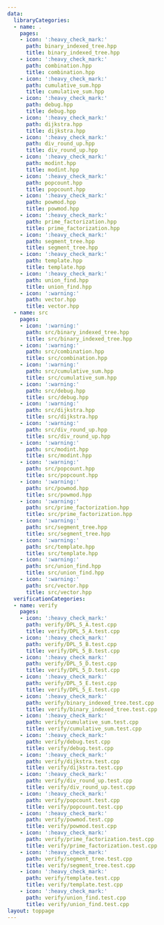```yaml
---
data:
  libraryCategories:
  - name: .
    pages:
    - icon: ':heavy_check_mark:'
      path: binary_indexed_tree.hpp
      title: binary_indexed_tree.hpp
    - icon: ':heavy_check_mark:'
      path: combination.hpp
      title: combination.hpp
    - icon: ':heavy_check_mark:'
      path: cumulative_sum.hpp
      title: cumulative_sum.hpp
    - icon: ':heavy_check_mark:'
      path: debug.hpp
      title: debug.hpp
    - icon: ':heavy_check_mark:'
      path: dijkstra.hpp
      title: dijkstra.hpp
    - icon: ':heavy_check_mark:'
      path: div_round_up.hpp
      title: div_round_up.hpp
    - icon: ':heavy_check_mark:'
      path: modint.hpp
      title: modint.hpp
    - icon: ':heavy_check_mark:'
      path: popcount.hpp
      title: popcount.hpp
    - icon: ':heavy_check_mark:'
      path: powmod.hpp
      title: powmod.hpp
    - icon: ':heavy_check_mark:'
      path: prime_factorization.hpp
      title: prime_factorization.hpp
    - icon: ':heavy_check_mark:'
      path: segment_tree.hpp
      title: segment_tree.hpp
    - icon: ':heavy_check_mark:'
      path: template.hpp
      title: template.hpp
    - icon: ':heavy_check_mark:'
      path: union_find.hpp
      title: union_find.hpp
    - icon: ':warning:'
      path: vector.hpp
      title: vector.hpp
  - name: src
    pages:
    - icon: ':warning:'
      path: src/binary_indexed_tree.hpp
      title: src/binary_indexed_tree.hpp
    - icon: ':warning:'
      path: src/combination.hpp
      title: src/combination.hpp
    - icon: ':warning:'
      path: src/cumulative_sum.hpp
      title: src/cumulative_sum.hpp
    - icon: ':warning:'
      path: src/debug.hpp
      title: src/debug.hpp
    - icon: ':warning:'
      path: src/dijkstra.hpp
      title: src/dijkstra.hpp
    - icon: ':warning:'
      path: src/div_round_up.hpp
      title: src/div_round_up.hpp
    - icon: ':warning:'
      path: src/modint.hpp
      title: src/modint.hpp
    - icon: ':warning:'
      path: src/popcount.hpp
      title: src/popcount.hpp
    - icon: ':warning:'
      path: src/powmod.hpp
      title: src/powmod.hpp
    - icon: ':warning:'
      path: src/prime_factorization.hpp
      title: src/prime_factorization.hpp
    - icon: ':warning:'
      path: src/segment_tree.hpp
      title: src/segment_tree.hpp
    - icon: ':warning:'
      path: src/template.hpp
      title: src/template.hpp
    - icon: ':warning:'
      path: src/union_find.hpp
      title: src/union_find.hpp
    - icon: ':warning:'
      path: src/vector.hpp
      title: src/vector.hpp
  verificationCategories:
  - name: verify
    pages:
    - icon: ':heavy_check_mark:'
      path: verify/DPL_5_A.test.cpp
      title: verify/DPL_5_A.test.cpp
    - icon: ':heavy_check_mark:'
      path: verify/DPL_5_B.test.cpp
      title: verify/DPL_5_B.test.cpp
    - icon: ':heavy_check_mark:'
      path: verify/DPL_5_D.test.cpp
      title: verify/DPL_5_D.test.cpp
    - icon: ':heavy_check_mark:'
      path: verify/DPL_5_E.test.cpp
      title: verify/DPL_5_E.test.cpp
    - icon: ':heavy_check_mark:'
      path: verify/binary_indexed_tree.test.cpp
      title: verify/binary_indexed_tree.test.cpp
    - icon: ':heavy_check_mark:'
      path: verify/cumulative_sum.test.cpp
      title: verify/cumulative_sum.test.cpp
    - icon: ':heavy_check_mark:'
      path: verify/debug.test.cpp
      title: verify/debug.test.cpp
    - icon: ':heavy_check_mark:'
      path: verify/dijkstra.test.cpp
      title: verify/dijkstra.test.cpp
    - icon: ':heavy_check_mark:'
      path: verify/div_round_up.test.cpp
      title: verify/div_round_up.test.cpp
    - icon: ':heavy_check_mark:'
      path: verify/popcount.test.cpp
      title: verify/popcount.test.cpp
    - icon: ':heavy_check_mark:'
      path: verify/powmod.test.cpp
      title: verify/powmod.test.cpp
    - icon: ':heavy_check_mark:'
      path: verify/prime_factorization.test.cpp
      title: verify/prime_factorization.test.cpp
    - icon: ':heavy_check_mark:'
      path: verify/segment_tree.test.cpp
      title: verify/segment_tree.test.cpp
    - icon: ':heavy_check_mark:'
      path: verify/template.test.cpp
      title: verify/template.test.cpp
    - icon: ':heavy_check_mark:'
      path: verify/union_find.test.cpp
      title: verify/union_find.test.cpp
layout: toppage
---
```

